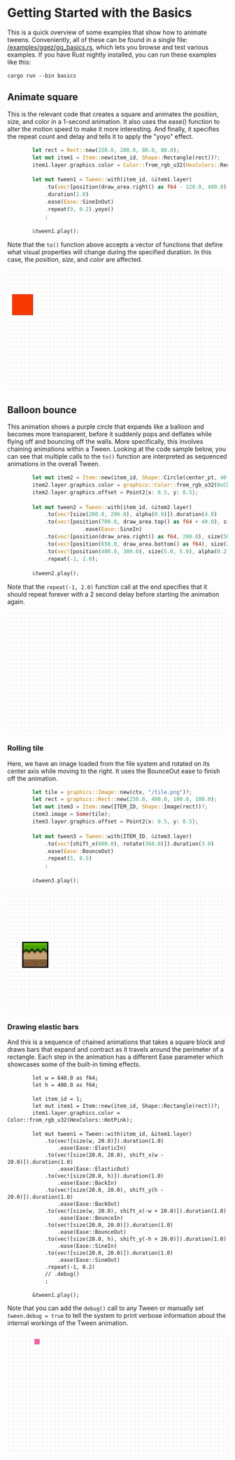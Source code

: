 # Getting Started with the Basics

This is a quick overview of some examples that show how to animate tweens. Conveniently, all of these can be found in a single file: [/examples/ggez/gg_basics.rs](https://github.com/wasm-network/tweek-rust/blob/master/examples/ggez/gg_basics.rs), which lets you browse and test various examples. If you have Rust nightly installed, you can run these examples like this:

```
cargo run --bin basics 
```


## Animate square
This is the relevant code that creates a square and animates the position, size, and color in a 1-second animation. It also uses the ease() function to alter the motion speed to make it more interesting. And finally, it specifies the repeat count and delay and tells it to apply the "yoyo" effect. 

```rust
        let rect = Rect::new(150.0, 200.0, 80.0, 80.0);
        let mut item1 = Item::new(item_id, Shape::Rectangle(rect))?;
        item1.layer.graphics.color = Color::from_rgb_u32(HexColors::Red);

        let mut tween1 = Tween::with(item_id, &item1.layer)
            .to(vec![position(draw_area.right() as f64 - 120.0, 400.0), size(120.0, 120.0), color(HexColors::Gold)])
            .duration(1.0)
            .ease(Ease::SineInOut)
            .repeat(9, 0.2).yoyo()
            ;

        &tween1.play();
```

Note that the `to()` function above accepts a vector of functions that define what visual properties  will change during the specified duration. In this case, the *position*, *size*, and *color* are affected.

![Square transform](demos/square-transform-hd.gif)



## Balloon bounce
This animation shows a purple circle that expands like a balloon and becomes more transparent, before it suddenly pops and deflates while flying off and bouncing off the walls. More specifically, this involves chaining animations within a Tween. Looking at the code sample below, you can see that multiple calls to the `to()` function are interpreted as sequenced animations in the overall Tween. 

```rust
        let mut item2 = Item::new(item_id, Shape::Circle(center_pt, 40.0))?;
        item2.layer.graphics.color = graphics::Color::from_rgb_u32(0xCD09AA);
        item2.layer.graphics.offset = Point2{x: 0.5, y: 0.5};

        let mut tween2 = Tween::with(item_id, &item2.layer)
            .to(vec![size(200.0, 200.0), alpha(0.9)]).duration(4.0)
            .to(vec![position(700.0, draw_area.top() as f64 + 40.0), size(100.0, 100.0), alpha(0.8)]).duration(0.2)
                        .ease(Ease::SineIn)
            .to(vec![position(draw_area.right() as f64, 200.0), size(50.0, 50.0), alpha(0.7)]).duration(0.2)
            .to(vec![position(650.0, draw_area.bottom() as f64), size(20.0, 20.0), alpha(0.6)]).duration(0.2)
            .to(vec![position(400.0, 300.0), size(5.0, 5.0), alpha(0.2)]).duration(0.2)
            .repeat(-1, 2.0);

        &tween2.play();
``` 

Note that the `repeat(-1, 2.0)` function call at the end specifies that it should repeat forever with a 2 second delay before starting the animation again. 

![Balloon bounce](demos/balloon-bounce-hd.gif)

### Rolling tile
Here, we have an image loaded from the file system and rotated on its center axis while moving to the right. It uses the BounceOut ease to finish off the animation. 

```rust
        let tile = graphics::Image::new(ctx, "/tile.png")?;
        let rect = graphics::Rect::new(250.0, 400.0, 100.0, 100.0);
        let mut item3 = Item::new(ITEM_ID, Shape::Image(rect))?;
        item3.image = Some(tile);
        item3.layer.graphics.offset = Point2{x: 0.5, y: 0.5};

        let mut tween3 = Tween::with(ITEM_ID, &item3.layer)
            .to(vec![shift_x(600.0), rotate(360.0)]).duration(3.0)
            .ease(Ease::BounceOut)
            .repeat(5, 0.5)
            ;

        &tween3.play();
```

![Rolling tile](demos/rolling-tile-hd.gif)


### Drawing elastic bars
And this is a sequence of chained animations that takes a square block and draws bars that expand and contract as it travels around the perimeter of a rectangle. Each step in the animation has a different Ease parameter which showcases some of the built-in timing effects.

```
        let w = 640.0 as f64;
        let h = 400.0 as f64;
        
        let item_id = 1;
        let mut item1 = Item::new(item_id, Shape::Rectangle(rect))?;
        item1.layer.graphics.color = Color::from_rgb_u32(HexColors::HotPink);

        let mut tween1 = Tween::with(item_id, &item1.layer)
            .to(vec![size(w, 20.0)]).duration(1.0)
                .ease(Ease::ElasticIn)
            .to(vec![size(20.0, 20.0), shift_x(w - 20.0)]).duration(1.0)
                .ease(Ease::ElasticOut)
            .to(vec![size(20.0, h)]).duration(1.0)
                .ease(Ease::BackIn)
            .to(vec![size(20.0, 20.0), shift_y(h - 20.0)]).duration(1.0)
                .ease(Ease::BackOut)
            .to(vec![size(w, 20.0), shift_x(-w + 20.0)]).duration(1.0)
                .ease(Ease::BounceIn)
            .to(vec![size(20.0, 20.0)]).duration(1.0)
                .ease(Ease::BounceOut)
            .to(vec![size(20.0, h), shift_y(-h + 20.0)]).duration(1.0)
                .ease(Ease::SineIn)
            .to(vec![size(20.0, 20.0)]).duration(1.0)
                .ease(Ease::SineOut)
            .repeat(-1, 0.2)
            // .debug()
            ;

        &tween1.play();
```

Note that you can add the `debug()` call to any Tween or manually set `tween.debug = true` to tell the system to print verbose information about the internal workings of the Tween animation. 

![Pink lines](demos/pink-lines-hd.gif)

